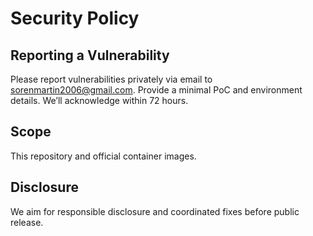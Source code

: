 # Security Policy

## Reporting a Vulnerability
Please report vulnerabilities privately via email to sorenmartin2006@gmail.com.
Provide a minimal PoC and environment details. We’ll acknowledge within 72 hours.

## Scope
This repository and official container images.

## Disclosure
We aim for responsible disclosure and coordinated fixes before public release.
